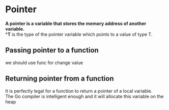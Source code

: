 # Pointer
**A pointer is a variable that stores the memory address of another variable.**<br>
***T** is the type of the pointer variable which points to a value of type T.


## Passing pointer to a function
we should use func for change value 


## Returning pointer from a function
It is perfectly legal for a function to return a pointer of a local variable.<br> 
The Go compiler is intelligent enough and it will allocate this variable on the heap


